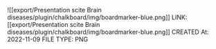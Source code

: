 ![[export/Presentation scite Brain diseases/plugin/chalkboard/img/boardmarker-blue.png]]
LINK: [[export/Presentation scite Brain diseases/plugin/chalkboard/img/boardmarker-blue.png]]
CREATED At: 2022-11-09
FILE TYPE: PNG
